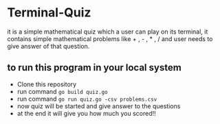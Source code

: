 # Terminal-Quiz
it is a simple mathematical quiz which a user can play on its terminal, 
it contains simple mathematical problems like + , - , * , / 
and user needs to give answer of that question.

## to run this program in your local system

- Clone this repository
- run command `go build quiz.go`
- run command `go run quiz.go -csv problems.csv`
- now quiz will be started and give answer to the questions
- at the end it will give you how much you scored!!

